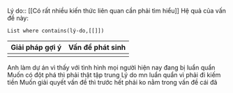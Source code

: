 Lý do:: [[Có rất nhiều kiến thức liên quan cần phải tìm hiểu]]
Hệ quả của vấn đề này:
```dataview
List where contains(lý-do,[[]])
```

| Giải pháp gợi ý | Vấn đề phát sinh |
| --------------- | ---------------- |
|                 |                  |

Anh làm dự án vì thấy với tình hình mọi người hiện nay đang bị luẩn quẩn
Muốn có đột phá thì phải thật tập trung
Lý do mn luẩn quẩn vì phải đi kiếm tiền
Muốn giải quyết vấn đề thì trước hết phải ko nằm trong vấn đề cái đã